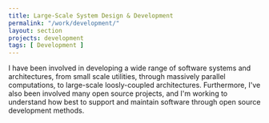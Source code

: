 ```yaml
---
title: Large-Scale System Design & Development
permalink: "/work/development/"
layout: section
projects: development
tags: [ Development ]
---
```


I have been involved in developing a wide range of software systems and architectures, from small scale utilities, through massively parallel computations, to large-scale loosly-coupled architectures. Furthermore, I've also been involved many open source projects, and I'm working to understand how best to support and maintain software through open source development methods.
